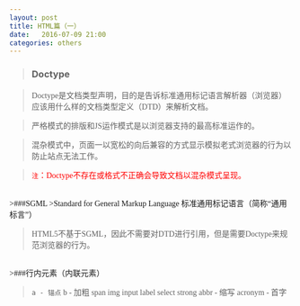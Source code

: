 ```yaml
---
layout: post
title: HTML篇（一）
date:   2016-07-09 21:00
categories: others
---
```


>### Doctype

><font face="微软雅黑">Doctype是文档类型声明，目的是告诉标准通用标记语言解析器（浏览器）应该用什么样的文档类型定义（DTD）来解析文档。

>严格模式的排版和JS运作模式是以浏览器支持的最高标准运作的。

>混杂模式中，页面一以宽松的向后兼容的方式显示模拟老式浏览器的行为以防止站点无法工作。

><font color="red">`注`：Doctype不存在或格式不正确会导致文档以混杂模式呈现。</font>

<br>
>###SGML
>Standard for General Markup Language 标准通用标记语言（简称“通用标言”）

>HTML5不基于SGML，因此不需要对DTD进行引用，但是需要Doctype来规范浏览器的行为。

<br>
>###行内元素（内联元素）

> `a - 锚点` b - 加粗
span
img
input
label
select
strong
abbr - 缩写
acronym - 首字
